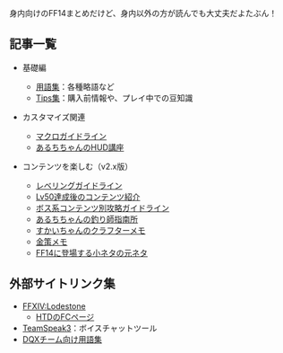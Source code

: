 身内向けのFF14まとめだけど、身内以外の方が読んでも大丈夫だよたぶん！

## 記事一覧

* 基礎編
    * [用語集](words.md)：各種略語など
    * [Tips集](tips.mediawiki)：購入前情報や、プレイ中での豆知識

* カスタマイズ関連
    * [マクロガイドライン](macro.mediawiki)
    * [あるちちゃんのHUD講座](hud_daijin.mediawiki)

* コンテンツを楽しむ（v2.x版）
    * [レベリングガイドライン](beginner.mediawiki)
    * [Lv50達成後のコンテンツ紹介](over_lv50.mediawiki)
    * [ボス系コンテンツ別攻略ガイドライン](contents.mediawiki)
    * [あるちちゃんの釣り師指南所](angler.md)
    * [すかいちゃんのクラフターメモ](https://github.com/skyriser/ffxiv-crafter-notes)
    * [金策メモ](gilgilgil.mediawiki)
    * [FF14に登場する小ネタの元ネタ](motoneta.mediawiki)

## 外部サイトリンク集

* [FFXIV:Lodestone](http://jp.finalfantasyxiv.com/lodestone/)
    * [HTDのFCページ](http://jp.finalfantasyxiv.com/lodestone/freecompany/9231534811179389335/)
* [TeamSpeak3](http://www.teamspeak.com/?page=teamspeak3)：ボイスチャットツール
* [DQXチーム向け用語集](https://github.com/daijin/dqx_words_htd)
